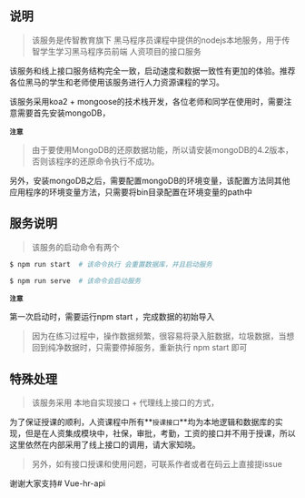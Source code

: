 ## 说明

> 该服务是传智教育旗下 黑马程序员课程中提供的nodejs本地服务，用于传智学生学习黑马程序员前端 人资项目的接口服务

该服务和线上接口服务结构完全一致，启动速度和数据一致性有更加的体验。推荐各位黑马的学生和老师使用该服务进行人力资源课程的学习。

该服务采用koa2 + mongoose的技术栈开发，各位老师和同学在使用时，需要注意需要首先安装mongoDB，

**`注意`**

> 由于要使用MongoDB的还原数据功能，所以请安装mongoDB的4.2版本，否则该程序的还原命令执行不成功。

另外，安装mongoDB之后，需要配置mongoDB的环境变量，该配置方法同其他应用程序的环境变量方法，只需要将bin目录配置在环境变量的path中

## 服务说明

>   该服务的启动命令有两个

```bash
$ npm run start  # 该命令执行 会重置数据库，并且启动服务
```

```bash
$ npm run serve  # 该命令会启动服务
```

**`注意`**

第一次启动时，需要运行npm start ，完成数据的初始导入

> 因为在练习过程中，操作数据频繁，很容易将录入脏数据，垃圾数据，当想回到纯净数据时，只需要停掉服务，重新执行 npm start 即可

## 特殊处理

> 该服务采用 本地自实现接口  +  代理线上接口的方式，

为了保证授课的顺利，人资课程中所有**`授课接口`**均为本地逻辑和数据库的实现，但是在人资集成模块中，社保，审批，考勤，工资的接口并不用于授课，所以这里依然在内部采用了线上接口的调用，请大家知晓。

> 另外，如有接口授课和使用问题，可联系作者或者在码云上直接提issue

谢谢大家支持# Vue-hr-api
